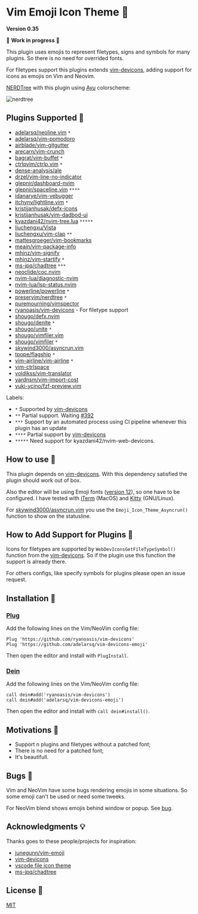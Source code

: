 # Vim Emoji Icon Theme 🎨

**Version 0.35**

🚧 **Work in progress** 🚧

This plugin uses emojis to represent filetypes, signs and symbols for many plugins. So there is no need for overrided fonts.

For filetypes support this plugins extends [vim-devicons](https://github.com/ryanoasis/vim-devicons), adding support for icons as emojis on Vim and Neovim.

[NERDTree](https://github.com/preservim/nerdtree) with this plugin using [Ayu](https://github.com/ayu-theme/ayu-vim) colorscheme:

![nerdtree](https://user-images.githubusercontent.com/430272/79928601-bb524000-8419-11ea-9c76-bd450918b962.png)

## Plugins Supported 🤗

- [adelarsq/neoline.vim](https://github.com/adelarsq/neoline.vim) `*`
- [adelarsq/vim-pomodoro](https://github.com/adelarsq/vim-pomodoro)
- [airblade/vim-gitgutter](https://github.com/airblade/vim-gitgutter)
- [arecarn/vim-crunch](https://github.com/arecarn/vim-crunch)
- [bagrat/vim-buffet](https://github.com/bagrat/vim-buffet) `*`
- [ctrlpvim/ctrlp.vim](https://github.com/ctrlpvim/ctrlp.vim) `*`
- [dense-analysis/ale](https://github.com/dense-analysis/ale)
- [drzel/vim-line-no-indicator](https://github.com/drzel/vim-line-no-indicator)
- [glepnir/dashboard-nvim](https://github.com/glepnir/dashboard-nvim)
- [glepnir/spaceline.vim](https://github.com/glepnir/spaceline.vim) `****`
- [idanarye/vim-vebugger](https://github.com/idanarye/vim-vebugger)
- [itchyny/lightline.vim](https://github.com/itchyny/lightline.vim) `*`
- [kristijanhusak/defx-icons](https://github.com/kristijanhusak/defx-icons)
- [kristijanhusak/vim-dadbod-ui](https://github.com/kristijanhusak/vim-dadbod-ui)
- [kyazdani42/nvim-tree.lua](https://github.com/kyazdani42/nvim-tree.lua) `*****`
- [liuchengxu/Vista](https://github.com/liuchengxu/vista.vim)
- [liuchengxu/vim-clap](https://github.com/liuchengxu/vim-clap) `**`
- [mattesgroeger/vim-bookmarks](https://github.com/MattesGroeger/vim-bookmarks)
- [meain/vim-package-info](https://github.com/meain/vim-package-info)
- [mhinz/vim-signify](https://github.com/mhinz/vim-signify)
- [mhinz/vim-startify](https://github.com/mhinz/vim-startify) `*`
- [ms-jpq/chadtree](https://github.com/ms-jpq/chadtree) `***`
- [neoclide/coc.nvim](https://github.com/neoclide/coc.nvim)
- [nvim-lua/diagnostic-nvim](https://github.com/nvim-lua/diagnostic-nvim)
- [nvim-lua/lsp-status.nvim](https://github.com/nvim-lua/lsp-status.nvim)
- [powerline/powerline](https://github.com/powerline/powerline) `*`
- [preservim/nerdtree](https://github.com/preservim/nerdtree) `*`
- [puremourning/vimspector](https://github.com/puremourning/vimspector)
- [ryanoasis/vim-devicons](https://github.com/ryanoasis/vim-devicons) - For filetype support
- [shougo/defx.nvim](https://github.com/shougo/defx.nvim)
- [shougo/denite](https://github.com/Shougo/denite.nvim) `*`
- [shougo/unite](https://github.com/shougo/unite.vim) `*`
- [shougo/vimfiler.vim](https://github.com/Shougo/vimfiler.vim)
- [shougo/vimfiler](https://github.com/shougo/vimfiler.vim) `*`
- [skywind3000/asyncrun.vim](https://github.com/skywind3000/asyncrun.vim)
- [tpope/flagship](https://github.com/tpope/vim-flagship) `*`
- [vim-airline/vim-airline](https://github.com/vim-airline/vim-airline) `*`
- [vim-ctrlspace](https://github.com/vim-ctrlspace)
- [voldikss/vim-translator](https://github.com/voldikss/vim-translator)
- [yardnsm/vim-import-cost](https://github.com/yardnsm/vim-import-cost)
- [yuki-ycino/fzf-preview.vim](https://github.com/yuki-ycino/fzf-preview.vim)

Labels:
 - `*` Supported by [vim-devicons](https://github.com/ryanoasis/vim-devicons)
 - `**` Partial support. Waiting [#392](https://github.com/liuchengxu/vim-clap/issues/392)
 - `***` Support by an automated process using CI pipeline whenever this plugin
     has an update
 - `****` Partial support by [vim-devicons](https://github.com/ryanoasis/vim-devicons)
 - `*****` Need support for kyazdani42/nvim-web-devicons.

## How to use 🤔

This plugin depends on [vim-devicons](https://github.com/ryanoasis/vim-devicons). With this dependency satisfied the plugin should work out of box.

Also the editor will be using Emoji fonts ([version 12](https://emojipedia.org/emoji-12.0)), so one have to be configured. I have tested with [iTerm](https://www.iterm2.com) (MacOS) and [Kitty](https://sw.kovidgoyal.net/kitty) (GNU/Linux).

For [skywind3000/asyncrun.vim](https://github.com/skywind3000/asyncrun.vim) you
use the `Emoji_Icon_Theme_Asyncrun()` function to show on the statusline.

## How to Add Support for Plugins 🔌

Icons for filetypes are supported by `WebDevIconsGetFileTypeSymbol()` function
from the [vim-devicons](https://github.com/ryanoasis/vim-webdevicons). So if
the plugin use this function the support is already there. 

For others configs, like specify symbols for plugins please open an issue
request.

## Installation 🧙

### [Plug](https://github.com/junegunn/vim-plug)

Add the following lines on the Vim/NeoVim config file:

```vim
Plug 'https://github.com/ryanoasis/vim-devicons'
Plug 'https://github.com/adelarsq/vim-devicons-emoji'
```

Then open the editor and install with `PlugInstall`.

### [Dein](https://github.com/Shougo/dein.vim)

Add the following lines on the Vim/NeoVim config file:

```vim
call dein#add('ryanoasis/vim-devicons')
call dein#add('adelarsq/vim-devicons-emoji')
```

Then open the editor and install with `call dein#install()`.

## Motivations 💓

- Support n plugins and filetypes without a patched font;
- There is no need for a patched font;
- It's beautifull.

## Bugs 🐛

Vim and NeoVim have some bugs rendering emojis in some situations. So some
emoji can't be used or need some tweeks.

For NeoVim blend shows emojis behind window or popup. See [bug](https://github.com/neovim/neovim/issues/12012).

## Acknowledgments 💡

Thanks goes to these people/projects for inspiration:

- [junegunn/vim-emoji](https://github.com/junegunn/vim-emoji)
- [vim-devicons](https://github.com/ryanoasis/vim-devicons)
- [vscode file icon theme](https://code.visualstudio.com/api/extension-guides/file-icon-theme)
- [ms-jpq/chadtree](https://github.com/ms-jpq/chadtree)

## License 📜

[MIT](License)

